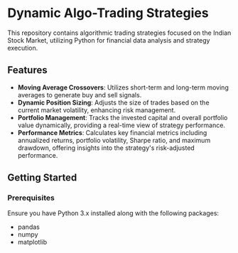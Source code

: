 # Dynamic Algo-Trading Strategies

This repository contains algorithmic trading strategies focused on the Indian Stock Market, utilizing Python for financial data analysis and strategy execution. 

## Features

- **Moving Average Crossovers**: Utilizes short-term and long-term moving averages to generate buy and sell signals.
- **Dynamic Position Sizing**: Adjusts the size of trades based on the current market volatility, enhancing risk management.
- **Portfolio Management**: Tracks the invested capital and overall portfolio value dynamically, providing a real-time view of strategy performance.
- **Performance Metrics**: Calculates key financial metrics including annualized returns, portfolio volatility, Sharpe ratio, and maximum drawdown, offering insights into the strategy's risk-adjusted performance.

## Getting Started

### Prerequisites

Ensure you have Python 3.x installed along with the following packages:
- pandas
- numpy
- matplotlib
